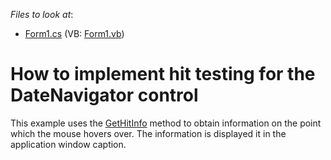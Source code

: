 <!-- default file list -->
*Files to look at*:

* [Form1.cs](./CS/DateNavigator_HitInfo/Form1.cs) (VB: [Form1.vb](./VB/DateNavigator_HitInfo/Form1.vb))
<!-- default file list end -->
# How to implement hit testing for the DateNavigator control


This example uses the <a href="http://help.devexpress.com/#WindowsForms/DevExpressXtraSchedulerDateNavigator_GetHitInfotopic">GetHitInfo</a> method to obtain information on the point which the mouse hovers over. The information is displayed it in the application window caption.

<br/>


